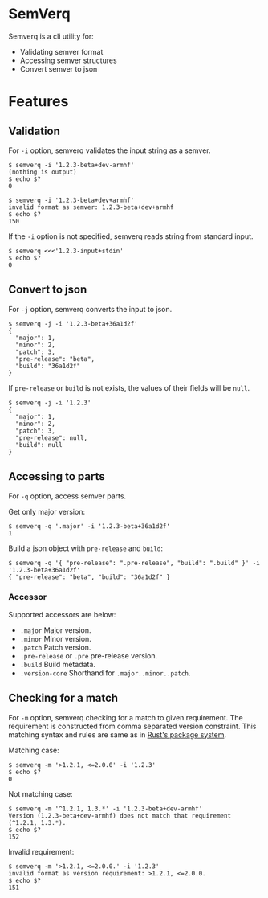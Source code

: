 # SemVerq

Semverq is a cli utility for:

- Validating semver format
- Accessing semver structures
- Convert semver to json

# Features

## Validation

For `-i` option, semverq validates the input string as a semver.

```
$ semverq -i '1.2.3-beta+dev-armhf'
(nothing is output)
$ echo $?
0
```

```
$ semverq -i '1.2.3-beta+dev+armhf'
invalid format as semver: 1.2.3-beta+dev+armhf
$ echo $?
150
```

If the `-i` option is not specified, semverq reads string from standard input.

```
$ semverq <<<'1.2.3-input+stdin'
$ echo $?
0
```

## Convert to json

For `-j` option, semverq converts the input to json.

```
$ semverq -j -i '1.2.3-beta+36a1d2f'
{
  "major": 1,
  "minor": 2,
  "patch": 3,
  "pre-release": "beta",
  "build": "36a1d2f"
}
```

If `pre-release` or `build` is not exists, the values of their fields will be `null`.

```
$ semverq -j -i '1.2.3'
{
  "major": 1,
  "minor": 2,
  "patch": 3,
  "pre-release": null,
  "build": null
}
```

## Accessing to parts

For `-q` option, access semver parts.

Get only major version:

```
$ semverq -q '.major' -i '1.2.3-beta+36a1d2f'
1
```

Build a json object with `pre-release` and `build`:

```
$ semverq -q '{ "pre-release": ".pre-release", "build": ".build" }' -i '1.2.3-beta+36a1d2f'
{ "pre-release": "beta", "build": "36a1d2f" }
```

### Accessor

Supported accessors are below:

- `.major`
  Major version.
- `.minor`
  Minor version.
- `.patch`
  Patch version.
- `.pre-release` or `.pre`
  pre-release version.
- `.build`
  Build metadata.
- `.version-core`
  Shorthand for `.major..minor..patch`.

## Checking for a match

For `-m` option, semverq checking for a match to given requirement.
The requirement is constructed from comma separated version constraint.
This matching syntax and rules are same as in [Rust's package system](https://doc.rust-lang.org/cargo/reference/specifying-dependencies.html).


Matching case:

```
$ semverq -m '>1.2.1, <=2.0.0' -i '1.2.3'
$ echo $?
0
```

Not matching case:

```
$ semverq -m '^1.2.1, 1.3.*' -i '1.2.3-beta+dev-armhf'
Version (1.2.3-beta+dev-armhf) does not match that requirement (^1.2.1, 1.3.*).
$ echo $?
152
```

Invalid requirement:

```
$ semverq -m '>1.2.1, <=2.0.0.' -i '1.2.3'
invalid format as version requirement: >1.2.1, <=2.0.0.
$ echo $?
151
```


